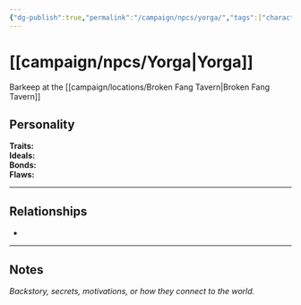 ```yaml
---
{"dg-publish":true,"permalink":"/campaign/npcs/yorga/","tags":["character","npc"],"noteIcon":"","created":"2025-10-26T12:33:25.219-07:00","updated":"2025-10-27T13:39:47.149-07:00"}
---
```


# [[campaign/npcs/Yorga\|Yorga]]
Barkeep at the [[campaign/locations/Broken Fang Tavern\|Broken Fang Tavern]] 

## Personality
**Traits:**  
**Ideals:**  
**Bonds:**  
**Flaws:**  

---

## Relationships
- 

---

## Notes
*Backstory, secrets, motivations, or how they connect to the world.*